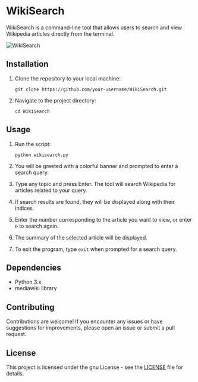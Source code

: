 # WikiSearch

WikiSearch is a command-line tool that allows users to search and view Wikipedia articles directly from the terminal.

![WikiSearch](images/wikisearch.png)

## Installation

1. Clone the repository to your local machine:

    ```
    git clone https://github.com/your-username/WikiSearch.git
    ```

2. Navigate to the project directory:

    ```
    cd WikiSearch
    ```


## Usage

1. Run the script:

    ```
    python wikisearch.py
    ```

2. You will be greeted with a colorful banner and prompted to enter a search query.

3. Type any topic and press Enter. The tool will search Wikipedia for articles related to your query.

4. If search results are found, they will be displayed along with their indices.

5. Enter the number corresponding to the article you want to view, or enter `0` to search again.

6. The summary of the selected article will be displayed.

7. To exit the program, type `exit` when prompted for a search query.

## Dependencies

- Python 3.x
- mediawiki library

## Contributing

Contributions are welcome! If you encounter any issues or have suggestions for improvements, please open an issue or submit a pull request.

## License

This project is licensed under the gnu License - see the [LICENSE](LICENSE) file for details.
